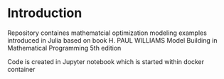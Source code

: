 # Introduction

Repository containes mathematcial optimization modeling examples introduced in Julia based on book H. PAUL WILLIAMS Model Building in Mathematical Programming 5th edition

Code is created in Jupyter notebook which is started within docker container